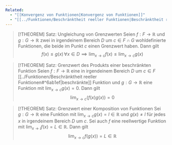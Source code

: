 ```yaml
---
Related:
  - "[[Konvergenz von Funktionen|Konvergenz von Funktionen]]"
  - "[[../Funktionen/Beschränktheit reeller Funktionen|Beschränktheit reeller Funktionen]]"
---
```


> [!THEOREM] Satz: Ungleichung von Grenzwerten
> Seien $f: F \to \mathbb{R}$ und $g: G \to \mathbb{R}$ zwei in irgendeinem Bereich $D$ um $c \in F \cap G$ wohldefinierte Funktionen, die beide im Punkt $c$ einen Grenzwert haben. Dann gilt
> $$f(x) \le g(x) \,\forall x \in D \implies \lim_{x\to c} f(x) \le \lim_{x\to c} g(x)$$

> [!THEOREM] Satz: Grenzwert des Produkts einer beschränkten Funktion
> Seien $f: F \to \mathbb{R}$ eine in irgendeinem Bereich $D$ um $c \in F$ [[../Funktionen/Beschränktheit reeller Funktionen#^6ab1ef|beschränkte]] Funktion und $g: G \to \mathbb{R}$ eine Funktion mit $\displaystyle \lim_{x\to c} g(x) = 0$. Dann gilt
> $$\lim_{x\to c} (f(x)g(x)) = 0$$

> [!THEOREM] Satz: Grenzwert einer Komposition von Funktionen
> Sei $g: G \to \mathbb{R}$ eine Funktion mit $\displaystyle\lim_{x\to c} g(x) = l \in \mathbb{R}$ und $g(x) \ne l$ für jedes $x$ in irgendeinem Bereich $D$ um $c$. Sei auch $f$ eine reellwertige Funktion mit $\displaystyle \lim_{x\to l} f(x) = L \in \mathbb{R}$. Dann gilt
> $$\lim_{x\to c} f(g(x)) = L\in\mathbb{R}$$
